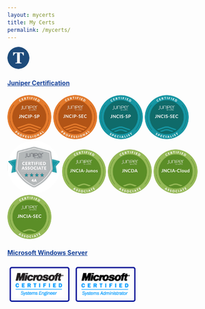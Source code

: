 ```yaml
---
layout: mycerts
title: My Certs
permalink: /mycerts/
---
```

<p><a href="{{ "/" | relative_url }}">
<img src="/images/logo.png" alt="Tom Blog" title="Tomislav Kranjec's Blog" style="width:50px">
</a></p>  
<style>
img {
  border-radius: 50%;
}
.styled-image {
  width: 100px; /* Fixed width */
  height: auto; /* Maintain aspect ratio */
  border-radius: 50px; /* Rounded corners */
  margin: 10px; /* Space around image */
}
.styled-image2 {
  width: 110px; /* Fixed width */
  height: auto; /* Maintain aspect ratio */
  border: 3px solid #08179bff; /* Border around image */
  border-radius: 5px; /* Rounded corners */
  margin: 5px; /* Space around image */
  padding: 10px; /* Space between image and border */
}
</style>
<!--
<h2>Rounded Images</h2>

<img src="img_avatar.png" alt="Avatar" style="width:200px">

#### **<a href="https://www.cisco.com/c/en/us/training-events/training-certifications.html#~certifications" target="_blank"><u>Cisco Certification</u></a>**  
-->
#### **<u style="color:#144099;">Cisco Certification</u>**  
<img src="/images/certs/ccie.jpg" alt="CCIE, #50448" width="120" height="120">
<img src="/images/certs/CCIE_10_GIF_med.gif" alt="CCIE, #50448" width="120" height="120">  
**CCIE #50448**  
<img src="/images/certs/ccna.jpg" alt="CCNA" width="110" height="110">
<img src="/images/certs/ccda.jpg" alt="CCDA" width="110" height="110">  
<img src="/images/certs/ccnp_ent.jpg" alt="CCNP" width="110" height="110">
<img src="/images/certs/ccdp.jpg" alt="CCDP" width="120" height="120">  
<img src="/images/certs/cisco_spec_core.jpg" alt="Specialist Certifications" width="130" height="130">
<img src="/images/certs/cisco_spec_desg.jpg" alt="Specialist Certifications" width="130" height="130">
<img src="/images/certs/cisco_spec_infra.jpg" alt="Specialist Certifications" width="130" height="130">

<!--
#### **<a href="https://www.juniper.net/us/en/training/certification.html" target="_blank"><u>Juniper Certification</u></a>**  
-->
#### **<u style="color:#144099;">Juniper Certification</u>**  

<img src="/images/certs/jncip_ip.jpg" alt="Service Provider Routing and Switching, Professional" width="100" height="100">
<img src="/images/certs/jncip_sec.jpg" alt="Security, Professional" width="100" height="100">  
<img src="/images/certs/jncis_sp.jpg" alt="Service Provider Routing and Switching, Specialist" width="100" height="100">
<img src="/images/certs/jncis_sec.jpg" alt="Security, Specialist" width="100" height="100">  
<img src="/images/certs/jncia_4.jpg" alt="Junos, Associate four times" width="120" height="120">
<img src="/images/certs/jncia_junos.jpg" alt="Junos, Associate" width="100" height="100">
<img src="/images/certs/jncda.jpg" alt="Design, Associate" width="100" height="100">
<img src="/images/certs/jncia_cloud.jpg" alt="Cloud, Associate" width="100" height="100">
<img src="/images/certs/jncia_sec.jpg" alt="Security, Associate" width="100" height="100">  

#### **<u style="color:#144099;">Microsoft Windows Server</u>**  

<img src="/images/certs/MCSE.jpg" alt="MCSE" width="110" height="80" class="styled-image2">
<img src="/images/certs/MCSA.jpg" alt="MCSE" width="110" height="80" class="styled-image2"> 
